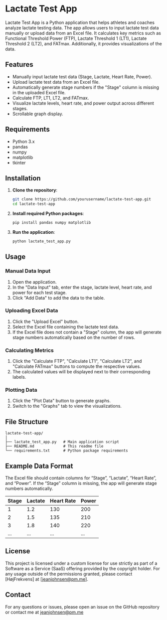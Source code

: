 # Lactate Test App

Lactate Test App is a Python application that helps athletes and coaches analyze lactate testing data. The app allows users to input lactate test data manually or upload data from an Excel file. It calculates key metrics such as Functional Threshold Power (FTP), Lactate Threshold 1 (LT1), Lactate Threshold 2 (LT2), and FATmax. Additionally, it provides visualizations of the data.

## Features

- Manually input lactate test data (Stage, Lactate, Heart Rate, Power).
- Upload lactate test data from an Excel file.
- Automatically generate stage numbers if the "Stage" column is missing in the uploaded Excel file.
- Calculate FTP, LT1, LT2, and FATmax.
- Visualize lactate levels, heart rate, and power output across different stages.
- Scrollable graph display.

## Requirements

- Python 3.x
- pandas
- numpy
- matplotlib
- tkinter

## Installation

1. **Clone the repository**:
    ```sh
    git clone https://github.com/yourusername/lactate-test-app.git
    cd lactate-test-app
    ```

2. **Install required Python packages**:
    ```sh
    pip install pandas numpy matplotlib
    ```

3. **Run the application**:
    ```sh
    python lactate_test_app.py
    ```

## Usage

### Manual Data Input

1. Open the application.
2. In the "Data Input" tab, enter the stage, lactate level, heart rate, and power for each test stage.
3. Click "Add Data" to add the data to the table.

### Uploading Excel Data

1. Click the "Upload Excel" button.
2. Select the Excel file containing the lactate test data.
3. If the Excel file does not contain a "Stage" column, the app will generate stage numbers automatically based on the number of rows.

### Calculating Metrics

1. Click the "Calculate FTP", "Calculate LT1", "Calculate LT2", and "Calculate FATmax" buttons to compute the respective values.
2. The calculated values will be displayed next to their corresponding labels.

### Plotting Data

1. Click the "Plot Data" button to generate graphs.
2. Switch to the "Graphs" tab to view the visualizations.

## File Structure

```plaintext
lactate-test-app/
│
├── lactate_test_app.py   # Main application script
├── README.md             # This readme file
└── requirements.txt      # Python package requirements
```

## Example Data Format

The Excel file should contain columns for “Stage”, “Lactate”, “Heart Rate”, and “Power”. If the “Stage” column is missing, the app will generate stage numbers automatically.

| Stage | Lactate | Heart Rate | Power |
|-------|---------|------------|-------|
| 1     | 1.2     | 130        | 200   |
| 2     | 1.5     | 135        | 210   |
| 3     | 1.8     | 140        | 220   |
| ...   | ...     | ...        | ...   |

## License

This project is licensed under a custom license for use strictly as part of a Software as a Service (SaaS) offering provided by the copyright holder. For any usage outside of the permissions granted, please contact [HøjFrekvens] at [jeanjohnsen@pm.me].

## Contact
For any questions or issues, please open an issue on the GitHub repository or contact me at jeanjohnsen@pm.me